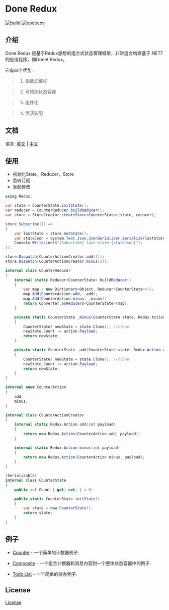<h1>Done Redux</h1>

[![build](https://github.com/GavinHome/done-redux/actions/workflows/build.yml/badge.svg?branch=master)](https://github.com/GavinHome/done-redux/actions/workflows/build.yml) [![codecov](https://codecov.io/gh/gavinhome/done-redux/branch/master/graph/badge.svg)](https://codecov.io/gh/gvinhome/done-redux)



## 介绍

Done Redux 是基于Redux思想的组合式状态管理框架，非常适合构建基于.NET7的应用程序，即Donet Redux。

它有四个优势：

> 1. 函数式编程

> 2. 可预测状态容器

> 3. 组件化

> 4. 灵活装配



## 文档

语言: [英文](README.md) | [中文](README.zh.md)



## 使用

-   初始化State，Reducer，Store
-   监听订阅
-   发起修改

```c#
using Redux;

var state = CounterState.initState();
var reducer = CounterReducer.buildReducer();
var store = StoreCreator.createStore<CounterState>(state, reducer);

store.Subscribe(() =>
{
    var lastState = store.GetState();
    var stateJson = System.Text.Json.JsonSerializer.Serialize(lastState);
    Console.WriteLine($"[Subscribe] last-state:{stateJson}");
});

store.Dispatch(CounterActionCreator.add(1));
store.Dispatch(CounterActionCreator.minus(2));

internal class CounterReducer
{
    internal static Reducer<CounterState> buildReducer()
    {
        var map = new Dictionary<Object, Reducer<CounterState>>();
        map.Add(CounterAction.add, _add);
        map.Add(CounterAction.minus, _minus);
        return Converter.asReducers<CounterState>(map);
    }

    private static CounterState _minus(CounterState state, Redux.Action action)
    {
        CounterState? newState = state.Clone(); //clone
        newState.Count -= action.Payload;
        return newState;
    }

    private static CounterState _add(CounterState state, Redux.Action action)
    {
        CounterState? newState = state.Clone(); //clone
        newState.Count += action.Payload;
        return newState;
    }
}

internal enum CounterAction
{
    add,
    minus,
}

internal class CounterActionCreator
{
    internal static Redux.Action add(int payload)
    {
        return new Redux.Action(CounterAction.add, payload);
    }

    internal static Redux.Action minus(int payload)
    {
        return new Redux.Action(CounterAction.minus, payload);
    }
}

[Serializable]
internal class CounterState
{
    public int Count { get; set; } = 0;

    public static CounterState initState()
    {
        var state = new CounterState();
        return state;
    }
}
```



## 例子

- [Counter](test/redux_tests/Counter) - 一个简单的计数器例子.

- [Composite](test/redux_tests/Composite) - 一个组合计数器和消息内容到一个整体状态容器中的例子.

- [Todo List](test/redux_tests/TodoList) - 一个简单的待办例子.

  

## License

[License](LICENSE)

